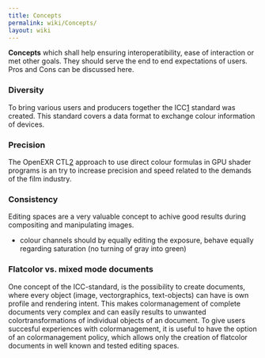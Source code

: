 ```yaml
---
title: Concepts
permalink: wiki/Concepts/
layout: wiki
---
```


**Concepts** which shall help ensuring interoperatibility, ease of
interaction or met other goals. They should serve the end to end
expectations of users. Pros and Cons can be discussed here.

### Diversity

To bring various users and producers together the
ICC[1](http://www.color.org) standard was created. This standard covers
a data format to exchange colour information of devices.

### Precision

The OpenEXR CTL[2](http://www.openexr.com/documentation.html) approach
to use direct colour formulas in GPU shader programs is an try to
increase precision and speed related to the demands of the film
industry.

### Consistency

Editing spaces are a very valuable concept to achive good results during
compositing and manipulating images.

-   colour channels should by equally editing the exposure, behave
    equally regarding saturation (no turning of gray into green)

### Flatcolor vs. mixed mode documents

One concept of the ICC-standard, is the possibility to create documents,
where every object (image, vectorgraphics, text-objects) can have is own
profile and rendering intent. This makes colormanagement of complete
documents very complex and can easily results to unwanted
colortransformations of individual objects of an document. To give users
succesful experiences with colormanagement, it is useful to have the
option of an colormanagement policy, which allows only the creation of
flatcolor documents in well known and tested editing spaces.

